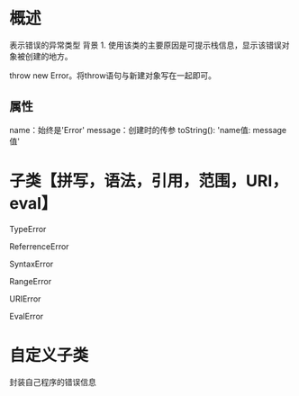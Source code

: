 # 概述
表示错误的异常类型
背景
	1. 使用该类的主要原因是可提示栈信息，显示该错误对象被创建的地方。

throw new Error。将throw语句与新建对象写在一起即可。
## 属性
name：始终是'Error'
message：创建时的传参
toString(): 'name值: message值'
# 子类【拼写，语法，引用，范围，URI，eval】
TypeError

ReferrenceError

SyntaxError

RangeError

URIError

EvalError

# 自定义子类 
封装自己程序的错误信息